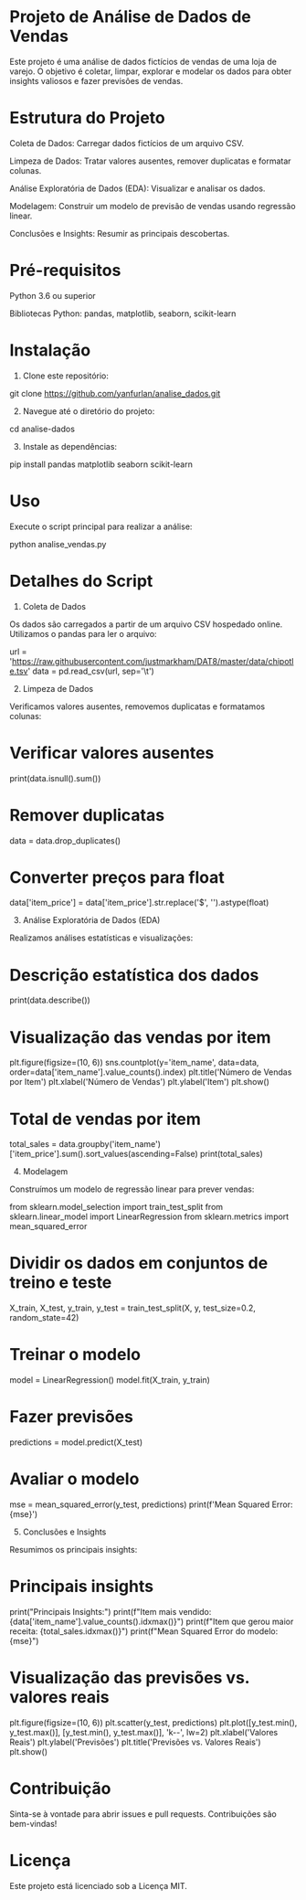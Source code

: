 # Projeto de Análise de Dados de Vendas

Este projeto é uma análise de dados fictícios de vendas de uma loja de varejo. O objetivo é coletar, limpar, explorar e modelar os dados para obter insights valiosos e fazer previsões de vendas.

# Estrutura do Projeto

Coleta de Dados: Carregar dados fictícios de um arquivo CSV.

Limpeza de Dados: Tratar valores ausentes, remover duplicatas e formatar colunas.

Análise Exploratória de Dados (EDA): Visualizar e analisar os dados.

Modelagem: Construir um modelo de previsão de vendas usando regressão linear.

Conclusões e Insights: Resumir as principais descobertas.

# Pré-requisitos

Python 3.6 ou superior

Bibliotecas Python: pandas, matplotlib, seaborn, scikit-learn

# Instalação

1. Clone este repositório:

git clone https://github.com/yanfurlan/analise_dados.git

2. Navegue até o diretório do projeto:

cd analise-dados

3. Instale as dependências:

pip install pandas matplotlib seaborn scikit-learn

# Uso

Execute o script principal para realizar a análise:

python analise_vendas.py

# Detalhes do Script

1. Coleta de Dados

Os dados são carregados a partir de um arquivo CSV hospedado online. Utilizamos o pandas para ler o arquivo:

url = 'https://raw.githubusercontent.com/justmarkham/DAT8/master/data/chipotle.tsv'
data = pd.read_csv(url, sep='\t')

2. Limpeza de Dados

Verificamos valores ausentes, removemos duplicatas e formatamos colunas:

# Verificar valores ausentes
print(data.isnull().sum())

# Remover duplicatas
data = data.drop_duplicates()

# Converter preços para float
data['item_price'] = data['item_price'].str.replace('$', '').astype(float)

3. Análise Exploratória de Dados (EDA)

Realizamos análises estatísticas e visualizações:

# Descrição estatística dos dados
print(data.describe())

# Visualização das vendas por item
plt.figure(figsize=(10, 6))
sns.countplot(y='item_name', data=data, order=data['item_name'].value_counts().index)
plt.title('Número de Vendas por Item')
plt.xlabel('Número de Vendas')
plt.ylabel('Item')
plt.show()

# Total de vendas por item
total_sales = data.groupby('item_name')['item_price'].sum().sort_values(ascending=False)
print(total_sales)

4. Modelagem

Construímos um modelo de regressão linear para prever vendas:

from sklearn.model_selection import train_test_split
from sklearn.linear_model import LinearRegression
from sklearn.metrics import mean_squared_error

# Dividir os dados em conjuntos de treino e teste
X_train, X_test, y_train, y_test = train_test_split(X, y, test_size=0.2, random_state=42)

# Treinar o modelo
model = LinearRegression()
model.fit(X_train, y_train)

# Fazer previsões
predictions = model.predict(X_test)

# Avaliar o modelo
mse = mean_squared_error(y_test, predictions)
print(f'Mean Squared Error: {mse}')

5. Conclusões e Insights

Resumimos os principais insights:

# Principais insights
print("Principais Insights:")
print(f"Item mais vendido: {data['item_name'].value_counts().idxmax()}")
print(f"Item que gerou maior receita: {total_sales.idxmax()}")
print(f"Mean Squared Error do modelo: {mse}")

# Visualização das previsões vs. valores reais
plt.figure(figsize=(10, 6))
plt.scatter(y_test, predictions)
plt.plot([y_test.min(), y_test.max()], [y_test.min(), y_test.max()], 'k--', lw=2)
plt.xlabel('Valores Reais')
plt.ylabel('Previsões')
plt.title('Previsões vs. Valores Reais')
plt.show()

# Contribuição

Sinta-se à vontade para abrir issues e pull requests. Contribuições são bem-vindas!

# Licença

Este projeto está licenciado sob a Licença MIT.